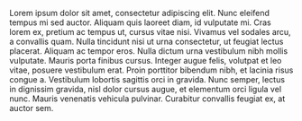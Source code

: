 Lorem ipsum dolor sit amet, consectetur adipiscing elit. Nunc eleifend tempus mi sed auctor. Aliquam quis laoreet diam, id vulputate mi. Cras lorem ex, pretium ac tempus ut, cursus vitae nisi. Vivamus vel sodales arcu, a convallis quam. Nulla tincidunt nisi ut urna consectetur, ut feugiat lectus placerat. Aliquam ac tempor eros. Nulla dictum urna vestibulum nibh mollis vulputate. Mauris porta finibus cursus. Integer augue felis, volutpat et leo vitae, posuere vestibulum erat. Proin porttitor bibendum nibh, et lacinia risus congue a. Vestibulum lobortis sagittis orci in gravida. Nunc semper, lectus in dignissim gravida, nisl dolor cursus augue, et elementum orci ligula vel nunc. Mauris venenatis vehicula pulvinar. Curabitur convallis feugiat ex, at auctor sem. 